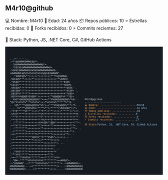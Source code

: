  
M4r10@github
--------------------------
💻 Nombre: M4r10 
🎂 Edad: 24 años 
📦 Repos públicos: 10 
⭐ Estrellas recibidas: 0 
🍴 Forks recibidos: 0 
⚡ Commits recientes: 27 

🧠 Stack: Python, JS, .NET Core, C#, GitHub Actions 


![Mi Arte ASCII](/mi_perfil_readme.svg)

<!-- <div style="text-align: center;">
<pre>                                                                   
                  .. ..                 
            .-=+*%@@@@@@*+=.            
          -+%$WWWWWWWWWWWWW@*=.         
        -*$$$$WWWWWWWWWWWWWWWW@=.       
      .+$WWW$$$$@@@@@@@@$$$WWWWW@-      
     -%WW$$%%**++**+++++***%%@$WW$=     
    -$W$@%**++++++++++++++++++*%$W$+    
   .@W$@****++++++++++++++++++++*@$W=   
   +W$$%***++++++++++++++++++++++%$W@.  
   %W$$%***++++++++++++++++++++++*@$$-  
   %$$%%*%%%***++++==++++++********$$-  
   *$@*%@@$$$$$@@%+++++*%%@@$@@@%%*%@-  
   +@%*%%%%%*%%%%%%*+++*%%@%%%%%%%**%.  
.  -@***%@@@$@%%%%%*++***%%@$@%%****+   
..==%***%@@%%%****%**+******%%%@%*+*=.. 
 =%%%*****+++++++*%*+++**+++++++++++*%= 
 =******++++++++*%**++++*+++++++++++**+ 
 -******++++++++**@@*+*@*++++++++++***= 
 .=******+++++++*%%%***%%*+++++++++**+. 
  .******++++++++**+++++++++++++++***- .
   =******++++++++++++++++++++++++**+.  
   .-=+*********%%%*%%**%%*++++++++=.   
      .********%%%*******%%*++++*=.     
       =*****************++++++*+.      
       .*********+++++++++++++++.       
       .*%******+++++++++++++++.        
       .**%%%****+++++++++++**+.        
     .=++***%%%%%******+******+*+-.     
 .-=*@W*-+***%%%%%%%%*******+=-$W$@*=.  
%$WWWWW%--=+**************++---$WWWWW$%+
WWWWWWW$=...-+*********+++-..-+WWWWWWWWW
</pre>
</div> 
 -->
